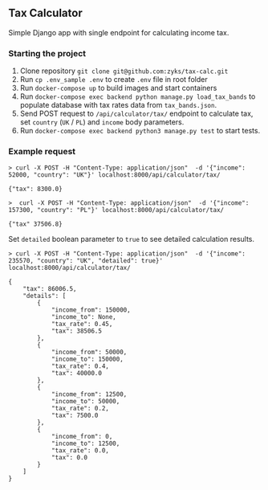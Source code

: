 ## Tax Calculator
Simple Django app with single endpoint for calculating income tax.

### Starting the project
1. Clone repository `git clone git@github.com:zyks/tax-calc.git`
2. Run `cp .env_sample .env` to create `.env` file in root folder
3. Run `docker-compose up` to build images and start containers
4. Run `docker-compose exec backend python manage.py load_tax_bands` to populate database with tax rates data from
`tax_bands.json`.
5. Send POST request to `/api/calculator/tax/` endpoint to calculate tax, set `country` (`UK` / `PL`) and `income`
body parameters.
6. Run `docker-compose exec backend python3 manage.py test` to start tests.


### Example request
```shell script
> curl -X POST -H "Content-Type: application/json"  -d '{"income": 52000, "country": "UK"}' localhost:8000/api/calculator/tax/

{"tax": 8300.0}
```
```shell script
>  curl -X POST -H "Content-Type: application/json"  -d '{"income": 157300, "country": "PL"}' localhost:8000/api/calculator/tax/

{"tax" 37506.8}
```
Set `detailed` boolean parameter to `true` to see detailed calculation results.
```shell script
> curl -X POST -H "Content-Type: application/json"  -d '{"income": 235570, "country": "UK", "detailed": true}' localhost:8000/api/calculator/tax/

{
    "tax": 86006.5,
    "details": [
        {
            "income_from": 150000,
            "income_to": None,
            "tax_rate": 0.45,
            "tax": 38506.5
        },
        {
            "income_from": 50000,
            "income_to": 150000,
            "tax_rate": 0.4,
            "tax": 40000.0
        },
        {
            "income_from": 12500,
            "income_to": 50000,
            "tax_rate": 0.2,
            "tax": 7500.0
        },
        {
            "income_from": 0,
            "income_to": 12500,
            "tax_rate": 0.0,
            "tax": 0.0
        }
    ]
}
```
